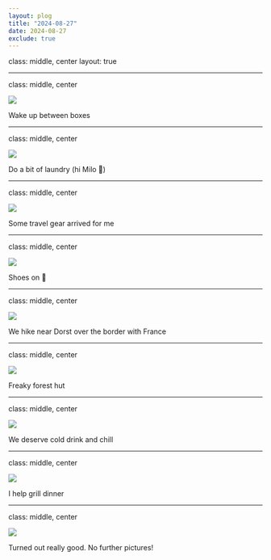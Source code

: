 ```yaml
---
layout: plog
title: "2024-08-27"
date: 2024-08-27
exclude: true
---
```


class: middle, center
layout: true

---

class: middle, center

<img class="plog-picture" src="{{ site.baseurl }}/img/plog/2024-08-27/01.jpg" />

Wake up between boxes

---

class: middle, center

<img class="plog-picture" src="{{ site.baseurl }}/img/plog/2024-08-27/02.jpg" />

Do a bit of laundry (hi Milo 🐶)

---

class: middle, center

<img class="plog-picture" src="{{ site.baseurl }}/img/plog/2024-08-27/03.jpg" />

Some travel gear arrived for me

---

class: middle, center

<img class="plog-picture" src="{{ site.baseurl }}/img/plog/2024-08-27/04.jpg" />

Shoes on 👟

---

class: middle, center

<img class="plog-picture" src="{{ site.baseurl }}/img/plog/2024-08-27/05.jpg" />

We hike near Dorst over the border with France

---

class: middle, center

<img class="plog-picture" src="{{ site.baseurl }}/img/plog/2024-08-27/06.jpg" />

Freaky forest hut

---

class: middle, center

<img class="plog-picture" src="{{ site.baseurl }}/img/plog/2024-08-27/07.jpg" />

We deserve cold drink and chill

---

class: middle, center

<img class="plog-picture" src="{{ site.baseurl }}/img/plog/2024-08-27/08.jpg" />

I help grill dinner

---

class: middle, center

<img class="plog-picture" src="{{ site.baseurl }}/img/plog/2024-08-27/09.jpg" />

Turned out really good. No further pictures!

